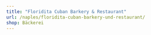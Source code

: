 ```yaml
---
title: "Floridita Cuban Barkery & Restaurant"
url: /naples/floridita-cuban-barkery-und-restaurant/
shop: Bäckerei
---
```

